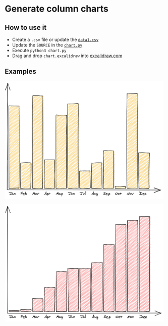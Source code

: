 # Generate column charts

## How to use it

- Create a `.csv` file or update the [`data1.csv`](data1.csv)
- Update the `SOURCE` in the [`chart.py`](chart.py)
- Execute `python3 chart.py`
- Drag and drop `chart.excalidraw` into [excalidraw.com](https://excalidraw.com)

## Examples

[![Column chart](../assets/chart1.png)](https://excalidraw.com/#json=5157399421779968,I2o7TYkeX758PafUpyrMnw)

[![Column chart](../assets/chart2.png)](https://excalidraw.com/#json=6307444468744192,jbWIElaKNsWJ7djZviaKIg)
